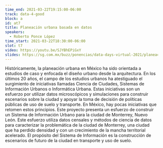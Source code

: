 ```yaml
---
time_end: 2021-03-22T19:15:00-06:00
track: data-4-good
block: a
id: at7
title: Planeación urbana basada en datos
speakers:
  - Roberto Ponce López
time_start: 2021-03-22T18:30:00-06:00
slot: t7
video: https://youtu.be/SJYBhEPiGxY
slides: https://sg.com.mx/buzz/ponencias/data-days-virtual-2021/planeacion-urbana-basada-en-datos
---
```


Históricamente, la planeación urbana en México ha sido orientada a estudios de caso y enfocada el diseño urbano desde la arquitectura. En los últimos 20 años, el campo de los estudios urbanos ha atestiguado el surgimiento de iniciativas llamadas Ciencia de Ciudades, Sistemas de Información Urbanos o Informática Urbana. Estas iniciativas son un esfuerzo por utilizar datos microscópicos y simulaciones para construir escenarios sobre la ciudad y apoyar la toma de decisión de políticas públicas de uso de suelo y transporte. En México, hay pocas iniciativas que retomen estos principios. Este proyecto presenta un esfuerzo de construir un Sistema de Información Urbano para la ciudad de Monterrey, Nuevo León. Este esfuerzo utiliza datos censales y métodos de ciencia de datos para caracterizar la problemática de la ciudad de Monterrey, una ciudad que ha perdido densidad y con un crecimiento de la mancha territorial acelerado. El propósito del Sistema de Información es la construcción de escenarios de futuro de la ciudad en transporte y uso de suelo.